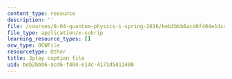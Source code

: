 ```yaml
---
content_type: resource
description: ''
file: /courses/8-04-quantum-physics-i-spring-2016/beb2bbb6acd6f404e14c4171d5d11400_RxWfrE3o-9k.srt
file_type: application/x-subrip
learning_resource_types: []
ocw_type: OCWFile
resourcetype: Other
title: 3play caption file
uid: beb2bbb6-acd6-f404-e14c-4171d5d11400
---
```

